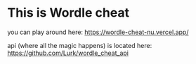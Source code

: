 # This is Wordle cheat 

you can play around here: https://wordle-cheat-nu.vercel.app/

api (where all the magic happens) is located here: https://github.com/Lurk/wordle_cheat_api

